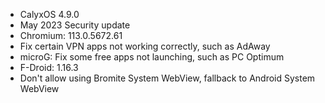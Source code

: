 * CalyxOS 4.9.0
* May 2023 Security update
* Chromium: 113.0.5672.61
* Fix certain VPN apps not working correctly, such as AdAway
* microG: Fix some free apps not launching, such as PC Optimum
* F-Droid: 1.16.3
* Don't allow using Bromite System WebView, fallback to Android System WebView

